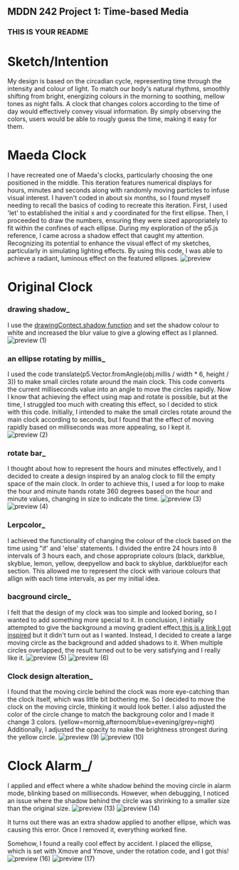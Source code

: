 ## MDDN 242 Project 1: Time-based Media  

### THIS IS YOUR README

# Sketch/Intention

My design is based on the circadian cycle, representing time through the intensity and colour of light. To match our body's natural rhythms, smoothly shifting from bright, energizing colours in the morning to soothing, mellow tones as night falls.
A clock that changes colors according to the time of day would effectively convey visual information. By simply observing the colors, users would be able to rougly guess the time, making it easy for them. 

# Maeda Clock

I have recreated one of Maeda's clocks, particularly choosing the one positioned in the middle. This iteration features numerical displays for hours, minutes and seconds along with randomly moving particles to infuse visual interest.
I haven't coded in about six months, so I found myself needing to recall the basics of coding to recreate this iteration. First, I used 'let' to established the initial x and y coordinated for the first ellipse. Then, I proceeded to draw the numbers, ensuring they were sized appropriately to fit within the confines of each ellipse.
During my exploration of the p5.js reference, I came across a shadow effect that caught my attention. Recognizing its potential to enhance the visual effect of my sketches, particularly in simulating lighting effects. By using this code, I was able to achieve a radiant, luminous effect on the featured ellipses.
![preview](https://github.com/23-2-DSDN242/time-based-media-lucycocoa/assets/140350024/47a69aee-3cdb-4b00-b29b-eeaea655fcf0)



# Original Clock

### drawing shadow_
I use the [drawingContect.shadow function](https://p5js.org/reference/#/p5/drawingContext) and set the shadow colour to white and increased the blur value to give a glowing effect as I planned.
![preview (1)](https://github.com/23-2-DSDN242/time-based-media-lucycocoa/assets/140350024/1630d5dd-f945-41ae-8bad-587b3cfd8583)



### an ellipse rotating by millis_
I used the code translate(p5.Vector.fromAngle(obj.millis / width * 6, height / 3)) to make small circles rotate around the main clock. This code converts the current milliseconds value into an angle to move the circles rapidly. Now I know that achieving the effect using map and rotate is possible, but at the time, I struggled too much with creating this effect, so I decided to stick with this code. Initially, I intended to make the small circles rotate around the main clock according to seconds, but I found that the effect of moving rapidly based on milliseconds was more appealing, so I kept it.
![preview (2)](https://github.com/23-2-DSDN242/time-based-media-lucycocoa/assets/140350024/ad086873-c937-42dd-937e-b899afe36de2)

### rotate bar_
I thought about how to represent the hours and minutes effectively, and I decided to create a design inspired by an analog clock to fill the empty space of the main clock. In order to achieve this, I used a for loop to make the hour and minute hands rotate 360 degrees based on the hour and minute values, changing in size to indicate the time.
![preview (3)](https://github.com/23-2-DSDN242/time-based-media-lucycocoa/assets/140350024/0d40e7d8-aa2e-4165-9ee8-1532dac46800)
![preview (4)](https://github.com/23-2-DSDN242/time-based-media-lucycocoa/assets/140350024/774e86f0-c862-479c-ac10-3b56bcf5adec)


### Lerpcolor_
I achieved the functionality of changing the colour of the clock based on the time using "if' and 'else' statements. I divided the entire 24 hours into 8 intervals of 3 hours each, and chose appropriate colours (black, darkblue, skyblue, lemon, yellow, deepyellow and back to skyblue, darkblue)for each section. This allowed me to represent the clock with varioue colours that allign with each time intervals, as per my initial idea.

### bacground circle_
I felt that the design of my clock was too simple and looked boring, so I wanted to add something more special to it. In conclusion, I initially attempted to give the background a moving gradient effect,[this is a link I got inspired](https://www.youtube.com/watch?v=D6EiRSRhsbQ) but it didn't turn out as I wanted. Instead, I decided to create a large moving circle as the background and added shadows to it. When multiple circles overlapped, the result turned out to be very satisfying and I really like it.
![preview (5)](https://github.com/23-2-DSDN242/time-based-media-lucycocoa/assets/140350024/38d644c0-9522-4889-83c2-7cef65ec82ab)
![preview (6)](https://github.com/23-2-DSDN242/time-based-media-lucycocoa/assets/140350024/39fbff8e-31b0-4f32-a7ad-07ccf1ea4692)



### Clock design alteration_
I found that the moving circle behind the clock was more eye-catching than the clock itself, which was little bit bothering me. So I decided to move the clock on the moving circle, thinking it would look better. I also adjusted the color of the circle change to match the backgroung color and I made it change 3 colors. (yellow=mornig,afternoom/blue=evening/grey=night) Additionally, I adjusted the opacity to make the brightness strongest during the yellow circle.
![preview (9)](https://github.com/23-2-DSDN242/time-based-media-lucycocoa/assets/140350024/936c0017-51f6-4a70-91a6-1a176f493566)
![preview (10)](https://github.com/23-2-DSDN242/time-based-media-lucycocoa/assets/140350024/f2983e72-6c6b-40ed-aa09-516361acc72e)


# Clock Alarm_/
I applied and effect where a white shadow behind the moving circle in alarm mode, blinking based on milliseconds. However, when debugging, I noticed an issue where the shadow behind the circle was shrinking to a smaller size than the original size.
![preview (13)](https://github.com/23-2-DSDN242/time-based-media-lucycocoa/assets/140350024/41658071-0417-4a42-b053-bfa6ff9b8325)
![preview (14)](https://github.com/23-2-DSDN242/time-based-media-lucycocoa/assets/140350024/7dde598f-4f7d-4359-a247-e7dffd04328e)

It turns out there was an extra shadow applied to another ellipse, which was causing this error. Once I removed it, everything worked fine.

Somehow, I found a really cool effect by accident. I placed the ellipse, which is set with Xmove and Ymove, under the rotation code, and I got this! 
![preview (16)](https://github.com/23-2-DSDN242/time-based-media-lucycocoa/assets/140350024/14d973c2-7409-4711-b94e-4cbd442e29f6)
![preview (17)](https://github.com/23-2-DSDN242/time-based-media-lucycocoa/assets/140350024/12323a75-5d34-4f76-b781-e4600594bc3a)

